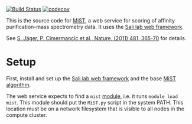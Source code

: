 [![Build Status](https://travis-ci.org/salilab/mist-web.svg?branch=master)](https://travis-ci.org/salilab/mist-web)
[![codecov](https://codecov.io/gh/salilab/mist-web/branch/master/graph/badge.svg)](https://codecov.io/gh/salilab/mist-web)

This is the source code for [MiST](https://salilab.org/mist/), a web
service for scoring of affinity purification-mass spectrometry data.
It uses the [Sali lab web framework](https://github.com/salilab/saliweb/).

See [S. Jäger, P. Cimermancic et al., Nature, (2011) 481, 365-70](https://www.ncbi.nlm.nih.gov/pubmed/22190034) for details.

# Setup

First, install and set up the
[Sali lab web framework](https://github.com/salilab/saliweb/) and the
base [MiST algorithm](https://github.com/salilab/mist/).

The web service expects to find a `mist` [module](http://modules.sourceforge.net/),
i.e. it runs `module load mist`. This module should put the `MiST.py` script
in the system PATH. This location must be on a network filesystem that is
visible to all nodes in the compute cluster.

